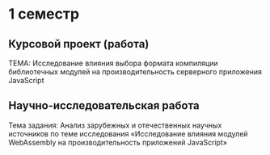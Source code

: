 # 1 семестр

## Курсовой проект (работа)

ТЕМА: Исследование влияния выбора формата компиляции библиотечных 
модулей на производительность серверного приложения JavaScript

## Научно-исследовательская работа

Тема задания: Анализ зарубежных и отечественных научных источников по теме исследования «Исследование влияния модулей WebAssembly на производительность приложений JavaScript»
